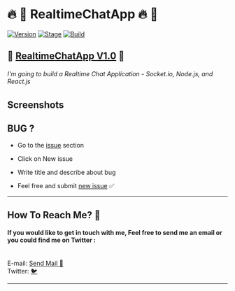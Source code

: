 <h1>🔥 📣 RealtimeChatApp 🔥 📣</h1>
<p><a href="https://github.com/barhouum7/Realtime-Chat-App"><img src="https://img.shields.io/badge/RealtimeChatApp-1.0-brightgreen.svg" alt="Version" data-canonical-src="https://img.shields.io/badge/RealtimeChatApp-1.0-brightgreen.svg?maxAge=259200" style="max-width:100%;"></a>
<a href="https://github.com/barhouum7/Realtime-Chat-App"><img src="https://img.shields.io/badge/Release-Stable-orange.svg" alt="Stage" data-canonical-src="https://img.shields.io/badge/Release-Stable-orange.svg" style="max-width:100%;"></a>
<!-- <a href="https://github.com/barhouum7/Realtime-Chat-App"><img src="https://img.shields.io/badge/Supported%20OS-Android%2FmacOS%2FLinux%2FWindows-brightgreengreen.svg" alt="Build" data-canonical-src="https://img.shields.io/badge/Supported%20OS-Android%2FmacOS%2FLinux%2FWindows-brightgreengreen.svg" style="max-width:100%;"></a> -->
<a href="https://github.com/barhouum7/Realtime-Chat-App/blame/master/LICENSE"><img src="https://img.shields.io/packagist/l/doctrine/orm.svg" alt="Build" data-canonical-src="https://img.shields.io/packagist/l/doctrine/orm.svg" style="max-width:100%;"></a></p>

<h2>🌟 <a href="https://github.com/barhouum7/Realtime-Chat-App/blame/master/LICENSE">RealtimeChatApp V1.0</a> 🌟</h2>

###### I'm going to build a Realtime Chat Application - Socket.io, Node.js, and React.js

<h2>Screenshots</h2>


<h2>BUG ?</h2>
<ul><li>Go to the <a href="https://github.com/barhouum7/Realtime-Chat-App/issues">issue</a> section</li></ul>
<ul><li>Click on New issue</li></ul>
<ul><li>Write title and describe about bug</li></ul> 
<ul><li>Feel free and submit <a href="https://github.com/barhouum7/Realtime-Chat-App/issues">new issue</a> ✅</li></ul><hr>

<h2>How To Reach Me? 📧</h2>
<h4>If you would like to get in touch with me, Feel free to send me an email or you could find me on Twitter : </h4><br>E-mail: <a href="mailto:bb.med2000@gmail.com?Subject=Hello%20again" target="_top">Send Mail 📧</a><br>Twitter: <a href="https://twitter.com/MindH4Q3Rr">🐦</a>
<hr>
